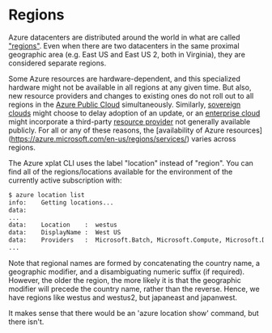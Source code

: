 Regions
=======
Azure datacenters are distributed around the world in what are called
["regions"](https://azure.microsoft.com/en-us/regions/).  Even when there
are two datacenters in the same proximal geographic area (e.g. East US 
and East US 2, both in Virginia), they are considered separate regions.

Some Azure resources are hardware-dependent, and this specialized hardware
might not be available in all regions at any given time.  But also, new
resource providers and changes to existing ones do not roll out to
all regions in the [Azure Public Cloud](environments.md) simultaneously.
Similarly, [sovereign clouds](environments.md) might choose to delay adoption
of an update, or an [enterprise cloud](environments.md)
might incorporate a third-party [resource provider](resources.md) not generally 
available publicly.  For all or any of these reasons, the [availability of
Azure resources] (https://azure.microsoft.com/en-us/regions/services/)
varies across regions.

The Azure xplat CLI uses the label "location" instead of "region".
You can find all of the regions/locations available for the environment
of the currently active subscription with:

```bash
$ azure location list
info:    Getting locations...
data:    
...
data:    Location    :  westus
data:    DisplayName :  West US
data:    Providers   :  Microsoft.Batch, Microsoft.Compute, Microsoft.DocumentDB, Microsoft.Logic...
...
```

Note that regional names are formed by concatenating the country name, 
a geographic modifier, and a disambiguating numeric suffix (if required).
However, the older the region, the more likely it is that the geographic
modifier will precede the country name, rather than the reverse.  Hence,
we have regions like westus and westus2, but japaneast and japanwest.

It makes sense that there would be an 'azure location show' command, but
there isn't.
